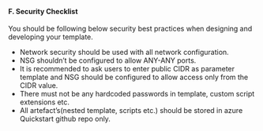 <br><h4><b>F. Security Checklist</b></h4>
<p>You should be  following below security best practices when designing and developing your  template.</p>
<ul>
<li>Network security should be used with all network configuration.</li>
<li>NSG shouldn&rsquo;t be  configured to allow ANY-ANY ports. </li>
<li>It is recommended to  ask users to enter public CIDR as parameter template and NSG should be  configured to allow access only from the CIDR value. </li>
<li>There must not be  any hardcoded passwords in template, custom script extensions etc. </li>
<li>All  artefact&rsquo;s(nested template, scripts etc.) should be stored in azure Quickstart  github repo only. </li>
</ul> 
